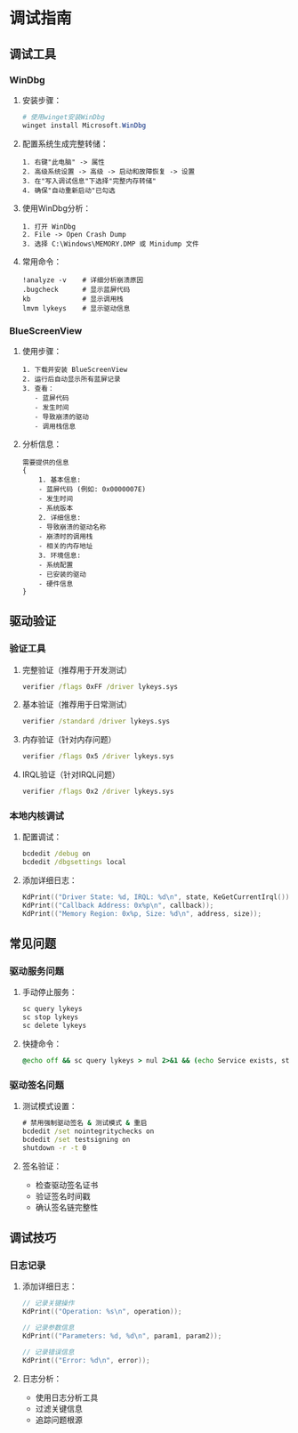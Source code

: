 # 调试指南

## 调试工具

### WinDbg
1. 安装步骤：
   ```powershell
   # 使用winget安装WinDbg
   winget install Microsoft.WinDbg
   ```

2. 配置系统生成完整转储：
   ```
   1. 右键"此电脑" -> 属性
   2. 高级系统设置 -> 高级 -> 启动和故障恢复 -> 设置
   3. 在"写入调试信息"下选择"完整内存转储"
   4. 确保"自动重新启动"已勾选
   ```

3. 使用WinDbg分析：
   ```
   1. 打开 WinDbg
   2. File -> Open Crash Dump
   3. 选择 C:\Windows\MEMORY.DMP 或 Minidump 文件
   ```

4. 常用命令：
   ```
   !analyze -v    # 详细分析崩溃原因
   .bugcheck      # 显示蓝屏代码
   kb             # 显示调用栈
   lmvm lykeys    # 显示驱动信息
   ```

### BlueScreenView
1. 使用步骤：
   ```
   1. 下载并安装 BlueScreenView
   2. 运行后自动显示所有蓝屏记录
   3. 查看：
      - 蓝屏代码
      - 发生时间
      - 导致崩溃的驱动
      - 调用栈信息
   ```

2. 分析信息：
   ```
   需要提供的信息
   {
       1. 基本信息:
       - 蓝屏代码 (例如: 0x0000007E)
       - 发生时间
       - 系统版本
       2. 详细信息:
       - 导致崩溃的驱动名称
       - 崩溃时的调用栈
       - 相关的内存地址
       3. 环境信息:
       - 系统配置
       - 已安装的驱动
       - 硬件信息
   }
   ```

## 驱动验证

### 验证工具
1. 完整验证（推荐用于开发测试）
   ```cmd
   verifier /flags 0xFF /driver lykeys.sys
   ```

2. 基本验证（推荐用于日常测试）
   ```cmd
   verifier /standard /driver lykeys.sys
   ```

3. 内存验证（针对内存问题）
   ```cmd
   verifier /flags 0x5 /driver lykeys.sys
   ```

4. IRQL验证（针对IRQL问题）
   ```cmd
   verifier /flags 0x2 /driver lykeys.sys
   ```

### 本地内核调试
1. 配置调试：
   ```cmd
   bcdedit /debug on
   bcdedit /dbgsettings local
   ```

2. 添加详细日志：
   ```c
   KdPrint(("Driver State: %d, IRQL: %d\n", state, KeGetCurrentIrql()));
   KdPrint(("Callback Address: 0x%p\n", callback));
   KdPrint(("Memory Region: 0x%p, Size: %d\n", address, size));
   ```

## 常见问题

### 驱动服务问题
1. 手动停止服务：
   ```cmd
   sc query lykeys
   sc stop lykeys
   sc delete lykeys
   ```

2. 快捷命令：
   ```cmd
   @echo off && sc query lykeys > nul 2>&1 && (echo Service exists, stopping... && sc stop lykeys > nul 2>&1 && timeout /t 2 /nobreak > nul && sc delete lykeys > nul 2>&1 && echo Service deleted successfully && exit) || (echo Service does not exist && exit)
   ```

### 驱动签名问题
1. 测试模式设置：
   ```cmd
   # 禁用强制驱动签名 & 测试模式 & 重启
   bcdedit /set nointegritychecks on
   bcdedit /set testsigning on
   shutdown -r -t 0
   ```

2. 签名验证：
   - 检查驱动签名证书
   - 验证签名时间戳
   - 确认签名链完整性

## 调试技巧

### 日志记录
1. 添加详细日志：
   ```c
   // 记录关键操作
   KdPrint(("Operation: %s\n", operation));
   
   // 记录参数信息
   KdPrint(("Parameters: %d, %d\n", param1, param2));
   
   // 记录错误信息
   KdPrint(("Error: %d\n", error));
   ```

2. 日志分析：
   - 使用日志分析工具
   - 过滤关键信息
   - 追踪问题根源
